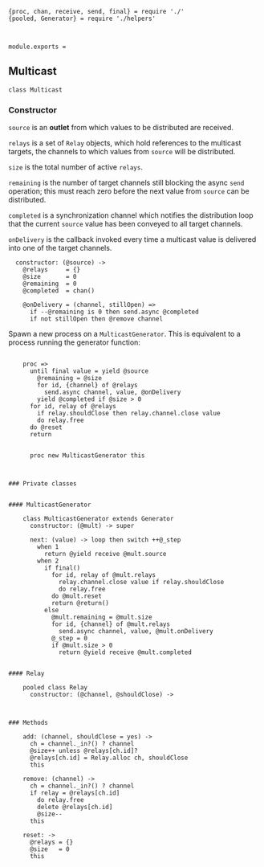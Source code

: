     {proc, chan, receive, send, final} = require './'
    {pooled, Generator} = require './helpers'



    module.exports =



## Multicast

    class Multicast


### Constructor

`source` is an **outlet** from which values to be distributed are received.

`relays` is a set of `Relay` objects, which hold references to the multicast
targets, the channels to which values from `source` will be distributed.

`size` is the total number of active `relays`.

`remaining` is the number of target channels still blocking the async `send`
operation; this must reach zero before the next value from `source` can be
distributed.

`completed` is a synchronization channel which notifies the distribution loop
that the current `source` value has been conveyed to all target channels.

`onDelivery` is the callback invoked every time a multicast value is delivered
into one of the target channels.

      constructor: (@source) ->
        @relays     = {}
        @size       = 0
        @remaining  = 0
        @completed  = chan()

        @onDelivery = (channel, stillOpen) =>
          if --@remaining is 0 then send.async @completed
          if not stillOpen then @remove channel

Spawn a new process on a `MulticastGenerator`. This is equivalent to a process
running the generator function:

> ```coffee
        proc =>
          until final value = yield @source
            @remaining = @size
            for id, {channel} of @relays
              send.async channel, value, @onDelivery
            yield @completed if @size > 0
          for id, relay of @relays
            if relay.shouldClose then relay.channel.close value
            do relay.free
          do @reset
          return
  ```

        proc new MulticastGenerator this



### Private classes


#### MulticastGenerator

      class MulticastGenerator extends Generator
        constructor: (@mult) -> super

        next: (value) -> loop then switch ++@_step
          when 1
            return @yield receive @mult.source
          when 2
            if final()
              for id, relay of @mult.relays
                relay.channel.close value if relay.shouldClose
                do relay.free
              do @mult.reset
              return @return()
            else
              @mult.remaining = @mult.size
              for id, {channel} of @mult.relays
                send.async channel, value, @mult.onDelivery
              @_step = 0
              if @mult.size > 0
                return @yield receive @mult.completed


#### Relay

      pooled class Relay
        constructor: (@channel, @shouldClose) ->



### Methods

      add: (channel, shouldClose = yes) ->
        ch = channel._in?() ? channel
        @size++ unless @relays[ch.id]?
        @relays[ch.id] = Relay.alloc ch, shouldClose
        this

      remove: (channel) ->
        ch = channel._in?() ? channel
        if relay = @relays[ch.id]
          do relay.free
          delete @relays[ch.id]
          @size--
        this

      reset: ->
        @relays = {}
        @size   = 0
        this
